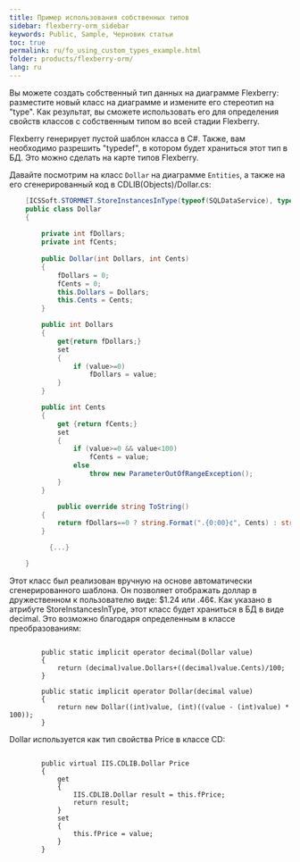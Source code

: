 ```yaml
---
title: Пример использования собственных типов
sidebar: flexberry-orm_sidebar
keywords: Public, Sample, Черновик статьи
toc: true
permalink: ru/fo_using_custom_types_example.html
folder: products/flexberry-orm/
lang: ru
---
```


Вы можете создать собственный тип данных на диаграмме Flexberry: разместите новый класс на диаграмме и измените его стереотип на "type".
Как результат, вы сможете использовать его для определения свойств классов с собственным типом во всей стадии Flexberry.

Flexberry генерирует пустой шаблон класса в C#. Также, вам необходимо разрешить "typedef", в котором будет храниться этот тип в БД. Это можно сделать на карте типов Flexberry.

Давайте посмотрим на класс `Dollar` на диаграмме `Entities`, а также на его сгенерированный код в CDLIB(Objects)/Dollar.cs:

```cs
    [ICSSoft.STORMNET.StoreInstancesInType(typeof(SQLDataService), typeof(decimal))]
    public class Dollar
    {
        
		private int fDollars;
		private int fCents;
        
        public Dollar(int Dollars, int Cents)
		{
			fDollars = 0;
			fCents = 0;
            this.Dollars = Dollars;
            this.Cents = Cents;
		}

		public int Dollars 
		{
			get{return fDollars;}
			set 
			{
				if (value>=0) 
					fDollars = value; 
			}
		}

		public int Cents
		{
			get {return fCents;}
			set
			{
				if (value>=0 && value<100)
					fCents = value;
				else
					throw new ParameterOutOfRangeException();
			}
		}

	        public override string ToString()
		{
			return fDollars==0 ? string.Format(".{0:00}¢", Cents) : string.Format("${0}.{1:00}", Dollars, Cents) ;
		}

          {...}

    }
```

Этот класс был реализован вручную на основе автоматически сгенерированного шаблона. Он позволяет отображать доллар в дружественном к пользователю виде: $1.24 или .46¢.
Как указано в атрибуте StoreInstancesInType, этот класс будет храниться в БД в виде decimal. Это возможно благодаря определенным в классе преобразованиям:
```

        public static implicit operator decimal(Dollar value)
		{
			return (decimal)value.Dollars+((decimal)value.Cents)/100;
		}

        public static implicit operator Dollar(decimal value)
		{
            return new Dollar((int)value, (int)((value - (int)value) * 100));
		}
```

Dollar используется как тип свойства Price в классе CD:
```

        public virtual IIS.CDLIB.Dollar Price
        {
            get
            {
                IIS.CDLIB.Dollar result = this.fPrice;
                return result;
            }
            set
            {
                this.fPrice = value;
            }
        }
```